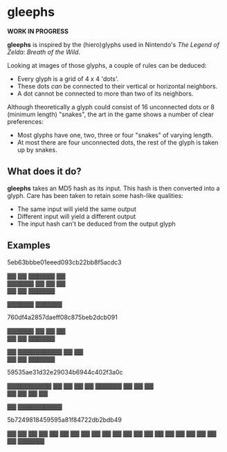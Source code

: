 # gleephs

**WORK IN PROGRESS**

**gleephs** is inspired by the (hiero)glyphs used in Nintendo's _The Legend of Zelda: Breath of the Wild_.

Looking at images of those glyphs, a couple of rules can be deduced:
* Every glyph is a grid of 4 x 4 'dots'.
* These dots _can_ be connected to their vertical or horizontal neighbors.
* A dot cannot be connected to more than two of its neighbors.

Although theoretically a glyph could consist of 16 unconnected dots or 8 (minimum length) "snakes", the art in the game shows a number of clear preferences:
* Most glyphs have one, two, three or four "snakes" of varying length.
* At most there are four unconnected dots, the rest of the glyph is taken up by snakes.

## What does it do?

**gleephs** takes an MD5 hash as its input. This hash is then converted into a glyph. Care has been taken to retain some hash-like qualities:
* The same input will yield the same output
* Different input will yield a different output
* The input hash can't be deduced from the output glyph

## Examples

5eb63bbbe01eeed093cb22bb8f5acdc3

▓▓  ▓▓  ▓▓▓▓▓▓
    ▓▓        
▓▓▓▓▓▓  ▓▓  ▓▓
        ▓▓    
▓▓  ▓▓  ▓▓▓▓▓▓

▓▓▓▓▓▓  ▓▓▓▓▓▓


760df4a2857daeff08c875beb2dcb091

▓▓▓▓▓▓  ▓▓  ▓▓
        ▓▓    
▓▓  ▓▓  ▓▓▓▓▓▓

▓▓  ▓▓▓▓▓▓▓▓▓▓
▓▓  ▓▓  
▓▓  ▓▓  ▓▓▓▓▓▓


59535ae31d32e29034b6944c402f3a0c

▓▓▓▓▓▓▓▓▓▓  ▓▓
▓▓          ▓▓
▓▓  ▓▓▓▓▓▓  ▓▓
▓▓      ▓▓    
▓▓  ▓▓  ▓▓  ▓▓

▓▓  ▓▓▓▓▓▓▓▓▓▓


5b7249818459595a81f84722db2bdb49

▓▓  ▓▓  ▓▓  ▓▓
            ▓▓
▓▓  ▓▓  ▓▓  ▓▓
▓▓      ▓▓  ▓▓
▓▓  ▓▓  ▓▓  ▓▓
▓▓  ▓▓      ▓▓
▓▓  ▓▓  ▓▓▓▓▓▓